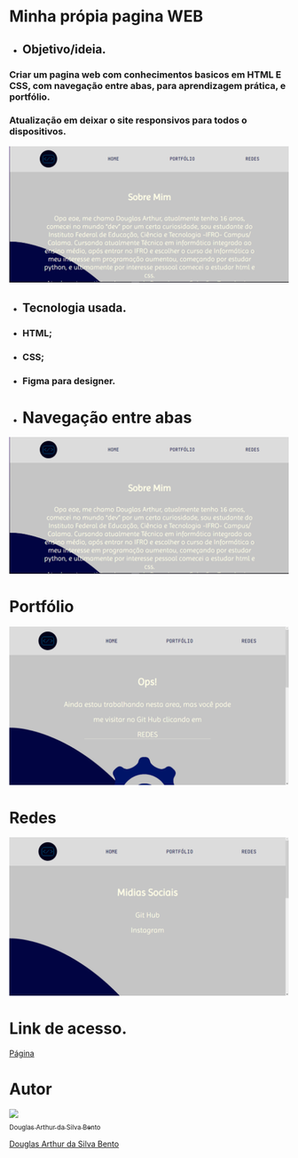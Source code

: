 # Minha própia pagina WEB 

* ## Objetivo/ideia.
### Criar um pagina web com conhecimentos basicos em HTML E CSS, com navegação entre abas, para aprendizagem prática, e portfólio.
### Atualização em deixar o site responsivos para todos o dispositivos.

<html> 
    <img src="./images/printpagina.png">
</html>

* ## Tecnologia usada.
* ### HTML;
* ### CSS;
* ### Figma para designer.

* # Navegação entre abas

<html> 
    <img src="./images/printpagina.png">
</html>

# Portfólio
<html> 
    <img src="./images/printpagina1.png">
</html>

# Redes
<html> 
    <img src="./images/printpagina2.png">
</html>

# Link de acesso.

<html>
    <a href="https://mywebtwo.netlify.app">Página</a>
</html>

# Autor


[<img src="https://avatars.githubusercontent.com/u/106849298?s=400&u=32da81625b4d70bc25578e099fce392b77b75634&v=4" width=115><br><sub>Douglas Arthur da Silva Bento</sub>](https://github.com/douglasarthurr)

<html>
    <a href="https://github.com/douglasarthurr"> Douglas Arthur da Silva Bento</a>
</html>